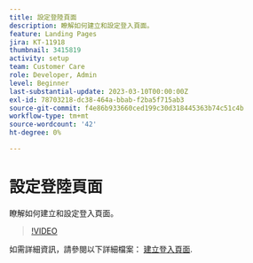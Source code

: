 ```yaml
---
title: 設定登陸頁面
description: 瞭解如何建立和設定登入頁面。
feature: Landing Pages
jira: KT-11918
thumbnail: 3415819
activity: setup
team: Customer Care
role: Developer, Admin
level: Beginner
last-substantial-update: 2023-03-10T00:00:00Z
exl-id: 78703218-dc38-464a-bbab-f2ba5f715ab3
source-git-commit: f4e86b933660ced199c30d318445363b74c51c4b
workflow-type: tm+mt
source-wordcount: '42'
ht-degree: 0%

---
```


# 設定登陸頁面

瞭解如何建立和設定登入頁面。

>[!VIDEO](https://video.tv.adobe.com/v/3415819/?quality=12&learn=on)

如需詳細資訊，請參閱以下詳細檔案： [建立登入頁面](https://experienceleague.adobe.com/docs/campaign-classic/using/designing-content/editing-html-content/creating-a-landing-page.html).
